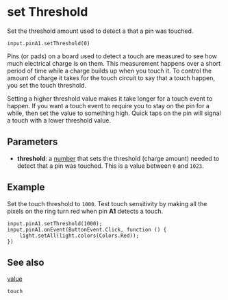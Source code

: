# set Threshold

Set the threshold amount used to detect a that a pin was touched.

```sig
input.pinA1.setThreshold(0)
```
Pins (or pads) on a board used to detect a touch are measured to see how much electrical charge is on them. This measurement happens over a short period of time while a charge builds up when you touch it. To control the amount of charge it takes for the touch circuit to say that a touch happen, you set the touch threshold.

Setting a higher threshold value makes it take longer for a touch event to happen. If you want a touch event to require you to stay on the pin for a while, then set the value to something high. Quick taps on the pin will signal a touch with a lower threshold value.

## Parameters

* **threshold**: a [number](/types/number) that sets the threshold (charge amount) needed to detect that a pin was touched. This is a value between `0` and `1023`.

## Example

Set the touch threshold to `1000`. Test touch sensitivity by making all the pixels on the ring turn red when pin **A1** detects a touch.

```blocks
input.pinA1.setThreshold(1000);
input.pinA1.onEvent(ButtonEvent.Click, function () {
    light.setAll(light.colors(Colors.Red));
})
```

## See also

[value](/reference/input/touch/value)

```package
touch
```
